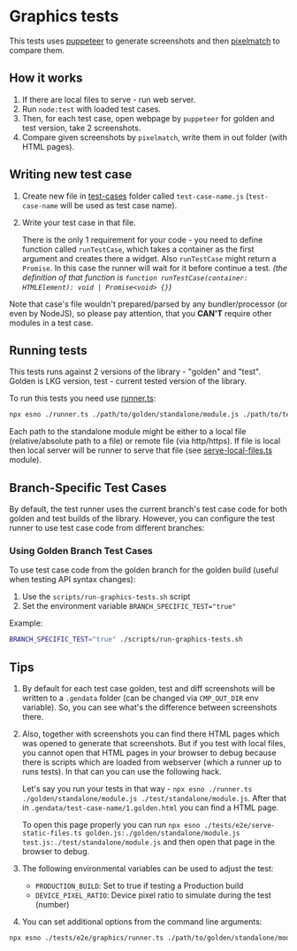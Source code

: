 # Graphics tests

This tests uses [puppeteer](https://github.com/GoogleChrome/puppeteer) to generate screenshots and then [pixelmatch](https://github.com/mapbox/pixelmatch) to compare them.

## How it works

1. If there are local files to serve - run web server.
1. Run `node:test` with loaded test cases.
1. Then, for each test case, open webpage by `puppeteer` for golden and test version, take 2 screenshots.
1. Compare given screenshots by `pixelmatch`, write them in out folder (with HTML pages).

## Writing new test case

1. Create new file in [test-cases](test-cases) folder called `test-case-name.js` (`test-case-name` will be used as test case name).

1. Write your test case in that file.

    There is the only 1 requirement for your code - you need to define function called `runTestCase`, which takes a container as the first argument and creates there a widget.
    Also `runTestCase` might return a `Promise`. In this case the runner will wait for it before continue a test.
    _(the definition of that function is `function runTestCase(container: HTMLElement): void | Promise<void> {}`)_

Note that case's file wouldn't prepared/parsed by any bundler/processor (or even by NodeJS), so please pay attention, that you **CAN'T** require other modules in a test case.

## Running tests

This tests runs against 2 versions of the library - "golden" and "test". Golden is LKG version, test - current tested version of the library.

To run this tests you need use [runner.ts](runner.ts):

```bash
npx esno ./runner.ts ./path/to/golden/standalone/module.js ./path/to/test/standalone/module.js
```

Each path to the standalone module might be either to a local file (relative/absolute path to a file) or remote file (via http/https).
If file is local then local server will be runner to serve that file (see [serve-local-files.ts](../serve-local-files.ts) module).

## Branch-Specific Test Cases

By default, the test runner uses the current branch's test case code for both golden and test builds of the library. However, you can configure the test runner to use test case code from different branches:

### Using Golden Branch Test Cases

To use test case code from the golden branch for the golden build (useful when testing API syntax changes):

1. Use the `scripts/run-graphics-tests.sh` script
2. Set the environment variable `BRANCH_SPECIFIC_TEST="true"`

Example:

```bash
BRANCH_SPECIFIC_TEST="true" ./scripts/run-graphics-tests.sh
```

## Tips

1. By default for each test case golden, test and diff screenshots will be written to a `.gendata` folder (can be changed via `CMP_OUT_DIR` env variable).
    So, you can see what's the difference between screenshots there.

1. Also, together with screenshots you can find there HTML pages which was opened to generate that screenshots.
    But if you test with local files, you cannot open that HTML pages in your browser to debug because there is scripts which are loaded from webserver (which a runner up to runs tests).
    In that can you can use the following hack.

    Let's say you run your tests in that way - `npx esno ./runner.ts ./golden/standalone/module.js ./test/standalone/module.js`.
    After that in `.gendata/test-case-name/1.golden.html` you can find a HTML page.

    To open this page properly you can run `npx esno ./tests/e2e/serve-static-files.ts golden.js:./golden/standalone/module.js test.js:./test/standalone/module.js` and then open that page in the browser to debug.

1. The following environmental variables can be used to adjust the test:

    - `PRODUCTION_BUILD`: Set to true if testing a Production build
    - `DEVICE_PIXEL_RATIO`: Device pixel ratio to simulate during the test (number)

1. You can set additional options from the command line arguments:

```bash
npx esno ./tests/e2e/graphics/runner.ts ./path/to/golden/standalone/module.js ./path/to/test/standalone/module.js --bail --grep "add-series"
```

